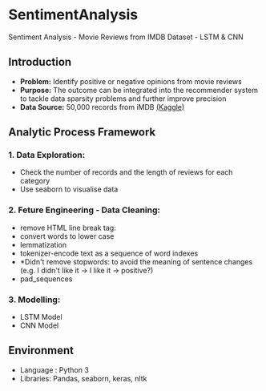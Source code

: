 # SentimentAnalysis
Sentiment Analysis - Movie Reviews from IMDB Dataset - LSTM &amp; CNN



## Introduction
- **Problem:** Identify positive or negative opinions from movie reviews
- **Purpose:** The outcome can be integrated into the recommender system to tackle data sparsity problems and further improve precision
- **Data Source:** 50,000 records from iMDB [(Kaggle)](https://www.kaggle.com/utathya/imdb-review-dataset)



## Analytic Process Framework
### 1. Data Exploration: 
 - Check the number of records and the length of reviews for each category
 - Use seaborn to visualise data

### 2. Feture Engineering - Data Cleaning: 
- remove HTML line break tag: <br />
- convert words to lower case
- lemmatization
- tokenizer-encode text as a sequence of word indexes
- *Didn't remove stopwords: to avoid the meaning of sentence changes (e.g. I didn't like it -> I like it -> positive?)
- pad_sequences 

### 3. Modelling:
- LSTM Model
- CNN Model



## Environment
- Language : Python 3
- Libraries: Pandas, seaborn, keras, nltk
